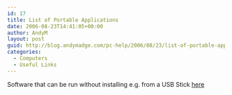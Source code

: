 ```yaml
---
id: 17
title: List of Portable Applications
date: 2006-08-23T14:41:05+00:00
author: AndyM
layout: post
guid: http://blog.andymadge.com/pc-help/2006/08/23/list-of-portable-applications/
categories:
  - Computers
  - Useful Links
---
```

Software that can be run without installing e.g. from a USB Stick [here](http://en.wikipedia.org/wiki/List_of_portable_applications "http://en.wikipedia.org/wiki/List_of_portable_applications")